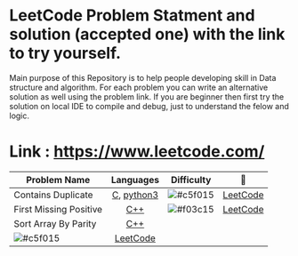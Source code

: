 # LeetCode Problem Statment and solution (accepted one) with the link to try yourself. 
Main purpose of this Repository is to help people developing skill in Data structure and algorithm. For each problem you can write an alternative solution as well using the problem link. If you are beginner then first try the solution on local IDE to compile and debug, just to understand the felow and logic.

# Link : https://www.leetcode.com/

| Problem Name             | Languages           | Difficulty | :link:    | 
| ------------------------ |:-------------------:| ---------- |:-----:    |
| Contains Duplicate  | [C](https://github.com/shyamgupta200385/LeetCode/tree/main/C/Contains_Duplicate.c), [python3](https://github.com/shyamgupta200385/LeetCode/tree/main/python3/Contains_Duplicate.py)|![#c5f015](https://via.placeholder.com/15/c5f015/000000?text=+) | [LeetCode](https://leetcode.com/problems/contains-duplicate) |
| First Missing Positive | [C++](https://github.com/shyamgupta200385/LeetCode/tree/main/C++/First_Missing_Positive.cpp) | ![#f03c15](https://via.placeholder.com/15/f03c15/000000?text=+) | [LeetCode](https://leetcode.com/problems/first-missing-positive) |
| Sort Array By Parity | [C++](https://github.com/shyamgupta200385/LeetCode/tree/main/C++/Sort_Array_By_Parity.cpp) | 
![#c5f015](https://via.placeholder.com/15/c5f015/000000?text=+) | [LeetCode](https://leetcode.com/problems/sort-array-by-parity) |



